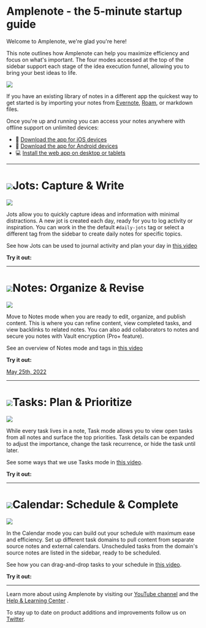 
# Amplenote - the 5-minute startup guide

Welcome to Amplenote, we're glad you're here!

This note outlines how Amplenote can help you maximize efficiency and focus on what's important. The four modes accessed at the top of the sidebar support each stage of the idea execution funnel, allowing you to bring your best ideas to life.

![](https://images.amplenote.com/892e49fa-0755-11ec-bd24-86f41816aee9/b42430c7-8fc5-41f9-8446-b49632524a19.png)

If you have an existing library of notes in a different app the quickest way to get started is by importing your notes from [Evernote](https://www.amplenote.com/help/import_from_evernote_how_to#How_do_I_import_from_Evernote?), [Roam](https://www.amplenote.com/help/import_from_roam#), or markdown files.

Once you're up and running you can access your notes anywhere with offline support on unlimited devices:

-   📱 [Download the app for iOS devices](https://apps.apple.com/us/app/amplenote/id1436769674)
-   📱 [Download the app for Android devices](https://play.google.com/store/apps/details?id=com.amplenote&hl=en)
-   💻 [Install the web app on desktop or tablets](https://www.amplenote.com/help/installing_amplenote_macos_windows_linux_ios_android#)

---

# ![](https://images.amplenote.com/892e49fa-0755-11ec-bd24-86f41816aee9/a0f0e28f-341c-4fea-b572-eaf2f17cf95a.png)**Jots:** Capture & Write

![](https://images.amplenote.com/892e49fa-0755-11ec-bd24-86f41816aee9/c6f44ab1-9091-4ba3-acd4-64718954524c.gif)

Jots allow you to quickly capture ideas and information with minimal distractions. A new jot is created each day, ready for you to log activity or inspiration. You can work in the the default `#daily-jots` tag or select a different tag from the sidebar to create daily notes for specific topics.

See how Jots can be used to journal activity and plan your day in [this video](https://www.youtube.com/watch?v=ThCwUvTOadM)

**Try it out:**

---

# ![](https://images.amplenote.com/892e49fa-0755-11ec-bd24-86f41816aee9/f2d89569-eba1-4e7e-b261-580b51063069.png)**Notes:** Organize & Revise

![](https://images.amplenote.com/892e49fa-0755-11ec-bd24-86f41816aee9/bd68fecd-2a39-4adb-81df-2d97a2141bf1.gif)

Move to Notes mode when you are ready to edit, organize, and publish content. This is where you can refine content, view completed tasks, and view backlinks to related notes. You can also add collaborators to notes and secure you notes with Vault encryption (Pro+ feature).

See an overview of Notes mode and tags in [this video](https://youtu.be/W-g9DENSDU0?t=851)

**Try it out:**

[May 25th, 2022](https://www.amplenote.com/notes/4ae4ac52-dc20-11ec-9b0a-56e83c2ff761)

---

# ![](https://images.amplenote.com/892e49fa-0755-11ec-bd24-86f41816aee9/175e3fef-02a5-42b9-8151-bacfd8ba2792.png)**Tasks:** Plan & Prioritize

![](https://images.amplenote.com/892e49fa-0755-11ec-bd24-86f41816aee9/50d05f50-82ab-47a6-b7bf-8d3d74d03e93.gif)

While every task lives in a note, Task mode allows you to view open tasks from all notes and surface the top priorities. Task details can be expanded to adjust the importance, change the task recurrence, or hide the task until later.

See some ways that we use Tasks mode in [this video](https://www.youtube.com/watch?v=L6NqWJWgYyw).

**Try it out:**

---

# ![](https://images.amplenote.com/892e49fa-0755-11ec-bd24-86f41816aee9/af0ef31d-753a-41bc-a40c-9d7faf148aa8.png)**Calendar:** Schedule & Complete

![](https://images.amplenote.com/892e49fa-0755-11ec-bd24-86f41816aee9/8a13de0a-603e-420e-b735-95a19b5b9b23.gif)

In the Calendar mode you can build out your schedule with maximum ease and efficiency. Set up different task domains to pull content from separate source notes and external calendars. Unscheduled tasks from the domain's source notes are listed in the sidebar, ready to be scheduled.

See how you can drag-and-drop tasks to your schedule in [this video](https://www.youtube.com/watch?v=SmgU6XNlknA).

**Try it out:**

---

Learn more about using Amplenote by visiting our [YouTube channel](https://www.youtube.com/channel/UCBn94L66MVFECGt7nWHO0cw) and the [Help & Learning Center](https://www.amplenote.com/help) .

To stay up to date on product additions and improvements follow us on [Twitter](https://twitter.com/amplenote).